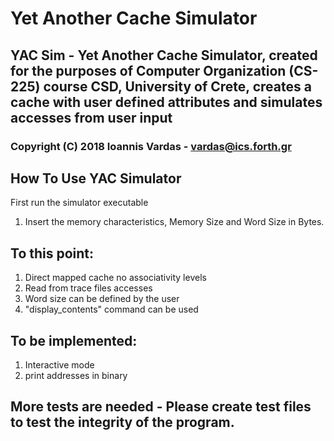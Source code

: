 # Yet Another Cache Simulator

## YAC Sim - Yet Another Cache Simulator, created for the purposes of Computer Organization (CS-225) course CSD, University of Crete, creates a cache with user defined attributes and simulates accesses from user input
### Copyright (C) 2018  Ioannis Vardas - vardas@ics.forth.gr

## How To Use YAC Simulator
First run the simulator executable
1. Insert the memory characteristics, Memory Size and Word Size in Bytes.
  
## To this point:
1. Direct mapped cache no associativity levels
2. Read from trace files accesses 
3. Word size can be defined by the user
4. "display_contents" command can be used

## To be implemented:
1. Interactive mode
2. print addresses in binary

## More tests are needed  - Please create test files to test the integrity of the program.

